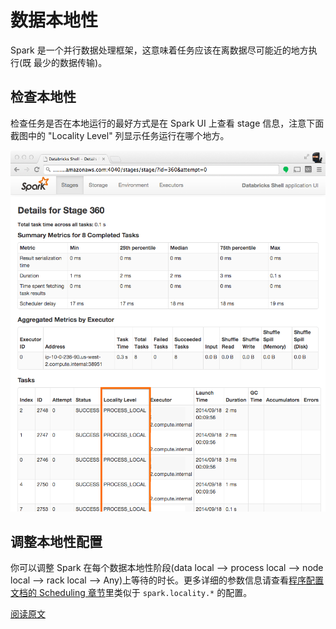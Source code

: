 # 数据本地性

Spark 是一个并行数据处理框架，这意味着任务应该在离数据尽可能近的地方执行(既 最少的数据传输)。

## 检查本地性

检查任务是否在本地运行的最好方式是在 Spark UI 上查看 stage 信息，注意下面截图中的 "Locality Level" 列显示任务运行在哪个地方。

![](../images/locality.png)

## 调整本地性配置

你可以调整 Spark 在每个数据本地性阶段(data local --> process local --> node local --> rack local --> Any)上等待的时长。更多详细的参数信息请查看[程序配置文档的 Scheduling 章节](http://spark.apache.org/docs/latest/configuration.html#scheduling)里类似于 `spark.locality.*` 的配置。

[阅读原文](http://databricks.gitbooks.io/databricks-spark-knowledge-base/content/performance_optimization/data_locality.html)
